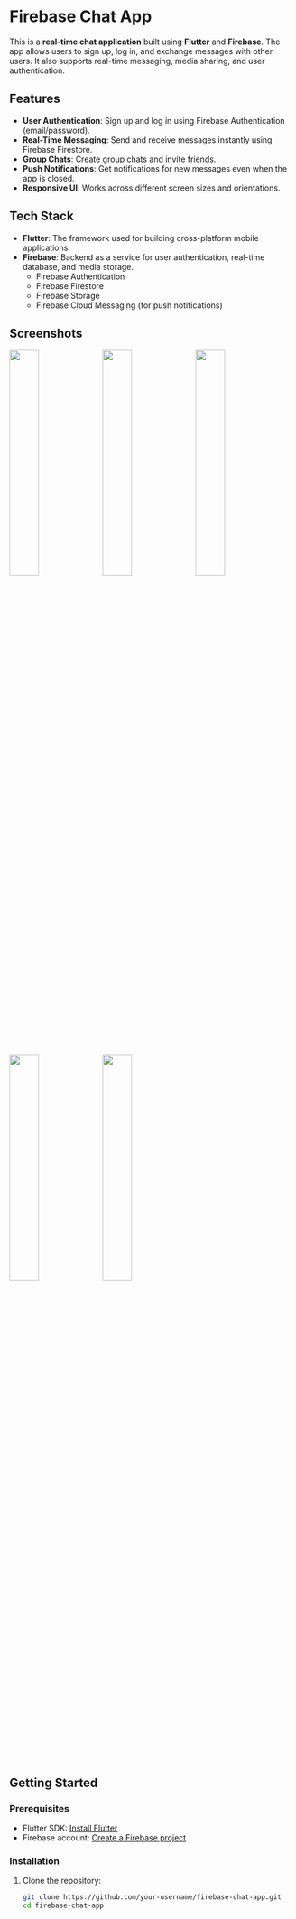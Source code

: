 # Firebase Chat App

This is a **real-time chat application** built using **Flutter** and **Firebase**. The app allows users to sign up, log in, and exchange messages with other users. It also supports real-time messaging, media sharing, and user authentication.

## Features

- **User Authentication**: Sign up and log in using Firebase Authentication (email/password).
- **Real-Time Messaging**: Send and receive messages instantly using Firebase Firestore.
- **Group Chats**: Create group chats and invite friends.
- **Push Notifications**: Get notifications for new messages even when the app is closed.
- **Responsive UI**: Works across different screen sizes and orientations.

## Tech Stack

- **Flutter**: The framework used for building cross-platform mobile applications.
- **Firebase**: Backend as a service for user authentication, real-time database, and media storage.
  - Firebase Authentication
  - Firebase Firestore
  - Firebase Storage
  - Firebase Cloud Messaging (for push notifications)

## Screenshots

<img src="https://github.com/user-attachments/assets/6dda686e-91cd-4dab-bb89-cb6a0e087e15" width = 32%>
<img src="https://github.com/user-attachments/assets/88a265d2-59f8-45ee-bd47-7ab3203f90de" width = 32%>
<img src="https://github.com/user-attachments/assets/bca04b93-04df-478a-8d81-af45ea573414" width = 32%>
<img src="https://github.com/user-attachments/assets/55fa08e7-dc45-4ee0-907a-e9f4f9d1b1db" width = 32%>
<img src="https://github.com/user-attachments/assets/46bb3e56-84f0-4573-8b8f-229fad52c312" width = 32%>

## Getting Started

### Prerequisites

- Flutter SDK: [Install Flutter](https://flutter.dev/docs/get-started/install)
- Firebase account: [Create a Firebase project](https://firebase.google.com/)

### Installation

1. Clone the repository:

   ```bash
   git clone https://github.com/your-username/firebase-chat-app.git
   cd firebase-chat-app
